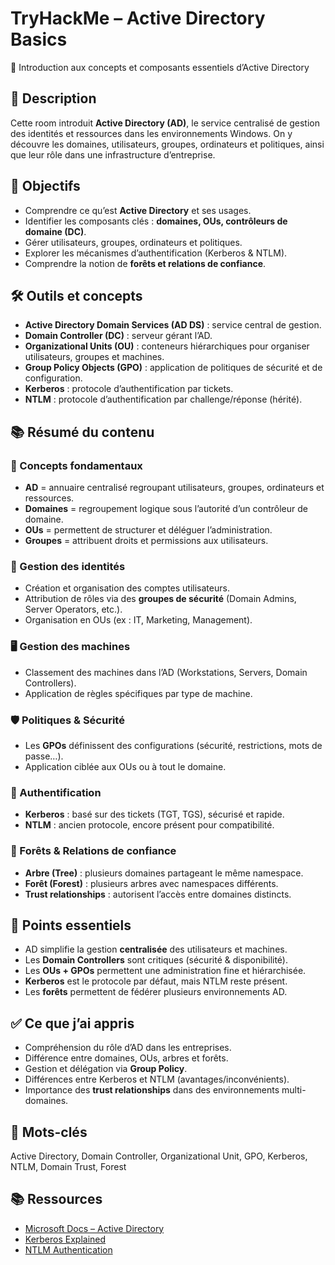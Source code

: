 # TryHackMe – Active Directory Basics  
📡 Introduction aux concepts et composants essentiels d’Active Directory  

## 📄 Description  
Cette room introduit **Active Directory (AD)**, le service centralisé de gestion des identités et ressources dans les environnements Windows. On y découvre les domaines, utilisateurs, groupes, ordinateurs et politiques, ainsi que leur rôle dans une infrastructure d’entreprise.  

## 🎯 Objectifs  
- Comprendre ce qu’est **Active Directory** et ses usages.  
- Identifier les composants clés : **domaines, OUs, contrôleurs de domaine (DC)**.  
- Gérer utilisateurs, groupes, ordinateurs et politiques.  
- Explorer les mécanismes d’authentification (Kerberos & NTLM).  
- Comprendre la notion de **forêts et relations de confiance**.  

## 🛠️ Outils et concepts  
- **Active Directory Domain Services (AD DS)** : service central de gestion.  
- **Domain Controller (DC)** : serveur gérant l’AD.  
- **Organizational Units (OU)** : conteneurs hiérarchiques pour organiser utilisateurs, groupes et machines.  
- **Group Policy Objects (GPO)** : application de politiques de sécurité et de configuration.  
- **Kerberos** : protocole d’authentification par tickets.  
- **NTLM** : protocole d’authentification par challenge/réponse (hérité).  

## 📚 Résumé du contenu  

### 🔑 Concepts fondamentaux  
- **AD** = annuaire centralisé regroupant utilisateurs, groupes, ordinateurs et ressources.  
- **Domaines** = regroupement logique sous l’autorité d’un contrôleur de domaine.  
- **OUs** = permettent de structurer et déléguer l’administration.  
- **Groupes** = attribuent droits et permissions aux utilisateurs.  

### 👥 Gestion des identités  
- Création et organisation des comptes utilisateurs.  
- Attribution de rôles via des **groupes de sécurité** (Domain Admins, Server Operators, etc.).  
- Organisation en OUs (ex : IT, Marketing, Management).  

### 🖥️ Gestion des machines  
- Classement des machines dans l’AD (Workstations, Servers, Domain Controllers).  
- Application de règles spécifiques par type de machine.  

### 🛡️ Politiques & Sécurité  
- Les **GPOs** définissent des configurations (sécurité, restrictions, mots de passe…).  
- Application ciblée aux OUs ou à tout le domaine.  

### 🔐 Authentification  
- **Kerberos** : basé sur des tickets (TGT, TGS), sécurisé et rapide.  
- **NTLM** : ancien protocole, encore présent pour compatibilité.  

### 🌳 Forêts & Relations de confiance  
- **Arbre (Tree)** : plusieurs domaines partageant le même namespace.  
- **Forêt (Forest)** : plusieurs arbres avec namespaces différents.  
- **Trust relationships** : autorisent l’accès entre domaines distincts.  

## 📌 Points essentiels  
- AD simplifie la gestion **centralisée** des utilisateurs et machines.  
- Les **Domain Controllers** sont critiques (sécurité & disponibilité).  
- Les **OUs + GPOs** permettent une administration fine et hiérarchisée.  
- **Kerberos** est le protocole par défaut, mais NTLM reste présent.  
- Les **forêts** permettent de fédérer plusieurs environnements AD.  

## ✅ Ce que j’ai appris  
- Compréhension du rôle d’AD dans les entreprises.  
- Différence entre domaines, OUs, arbres et forêts.  
- Gestion et délégation via **Group Policy**.  
- Différences entre Kerberos et NTLM (avantages/inconvénients).  
- Importance des **trust relationships** dans des environnements multi-domaines.  

## 🔑 Mots-clés  
Active Directory, Domain Controller, Organizational Unit, GPO, Kerberos, NTLM, Domain Trust, Forest  

## 📚 Ressources  
- [Microsoft Docs – Active Directory](https://learn.microsoft.com/en-us/windows-server/identity/active-directory-domain-services)  
- [Kerberos Explained](https://web.mit.edu/kerberos/)  
- [NTLM Authentication](https://learn.microsoft.com/en-us/windows-server/security/kerberos/ntlm-overview)  
